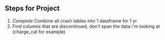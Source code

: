 ## Steps for Project
1. *Complete* Combine all crash tables into 1 dataframe for 1 yr
2. Find columns that are discontinued, don't span the data i'm looking at (charge_cat for example)
